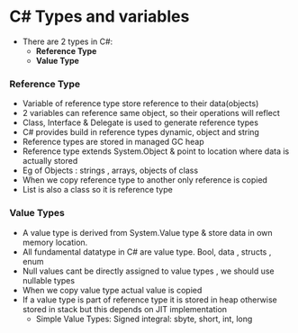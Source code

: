 # C# Types and variables
* There are 2 types in C#:
    * 	__Reference Type__
    * 	__Value Type__
### Reference Type
* Variable of reference type store reference to their data(objects)
* 2 variables can reference same object, so their operations will reflect
* Class, Interface & Delegate is used to generate reference types
* C# provides build in reference types dynamic, object and string
* Reference types are stored in managed GC heap
* Reference type extends System.Object & point to location where data is actually stored
* Eg of Objects : strings , arrays, objects of class
* When we copy reference type to another only reference is copied
* List is also a class so it is reference type
### Value Types
*  A value type is derived from System.Value type & store data in own memory location.
* All fundamental datatype in C# are value type. Bool, data , structs , enum
* Null values cant be directly assigned to value types , we should use nullable types
* When we copy value type actual value is copied
* If a value type is part of   reference type it is stored in heap otherwise stored in stack but   this depends on JIT implementation
    * Simple Value Types: 	Signed integral: sbyte, short, int, long
